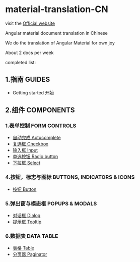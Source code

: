 # material-translation-CN

visit the [Official website](https://material.angular.io)

Angular material document translation in Chinese

We do the translation of Angular Material for own joy

About 2 docs per week

completed list:
## 1.指南 GUIDES

* Getting started 开始

## 2.组件 COMPONENTS

### 1.表单控制 FORM CONTROLS
* [自动完成 Aotucomplete](https://github.com/zeoly/Angular-Material-Translation-CN/blob/master/AngularMaterial/2.%E7%BB%84%E4%BB%B6%20COMPONENTS/1.%E8%A1%A8%E5%8D%95%E6%8E%A7%E5%88%B6%20FORM%20CONTROLS/Aotucomplete%20%E8%87%AA%E5%8A%A8%E5%AE%8C%E6%88%90.md)
* [复选框 Checkbox](https://github.com/zeoly/Angular-Material-Translation-CN/blob/master/AngularMaterial/2.%E7%BB%84%E4%BB%B6%20COMPONENTS/1.%E8%A1%A8%E5%8D%95%E6%8E%A7%E5%88%B6%20FORM%20CONTROLS/Checkbox%20%E5%A4%8D%E9%80%89%E6%A1%86.md)
* [输入框 Input](https://github.com/zeoly/Angular-Material-Translation-CN/blob/master/AngularMaterial/2.%E7%BB%84%E4%BB%B6%20COMPONENTS/1.%E8%A1%A8%E5%8D%95%E6%8E%A7%E5%88%B6%20FORM%20CONTROLS/Input%20%E8%BE%93%E5%85%A5%E6%A1%86.md)
* [单选按钮 Radio button](https://github.com/zeoly/Angular-Material-Translation-CN/blob/master/AngularMaterial/2.%E7%BB%84%E4%BB%B6%20COMPONENTS/1.%E8%A1%A8%E5%8D%95%E6%8E%A7%E5%88%B6%20FORM%20CONTROLS/Radio%20button%20%E5%8D%95%E9%80%89%E6%8C%89%E9%92%AE.md)
* [下拉框 Select](https://github.com/zeoly/Angular-Material-Translation-CN/blob/master/AngularMaterial/2.%E7%BB%84%E4%BB%B6%20COMPONENTS/1.%E8%A1%A8%E5%8D%95%E6%8E%A7%E5%88%B6%20FORM%20CONTROLS/Select%20%E4%B8%8B%E6%8B%89%E6%A1%86.md)

### 4.按钮，标志与图标 BUTTONS, INDICATORS & ICONS

* [按钮 Button](https://github.com/zeoly/Angular-Material-Translation-CN/blob/master/AngularMaterial/2.%E7%BB%84%E4%BB%B6%20COMPONENTS/4.%E6%8C%89%E9%92%AE%EF%BC%8C%E6%A0%87%E5%BF%97%E4%B8%8E%E5%9B%BE%E6%A0%87%20BUTTONS%2C%20INDICATORS%20%26%20ICONS/Button%20%E6%8C%89%E9%92%AE.md)

### 5.弹出窗与模态框 POPUPS & MODALS
* [对话框 Dialog](https://github.com/zeoly/Angular-Material-Translation-CN/blob/master/AngularMaterial/2.%E7%BB%84%E4%BB%B6%20COMPONENTS/5.%E5%BC%B9%E5%87%BA%E7%AA%97%E4%B8%8E%E6%A8%A1%E6%80%81%E6%A1%86%20POPUPS%20%26%20MODALS/Dialog%20%E5%AF%B9%E8%AF%9D%E6%A1%86.md)
* [提示框 Tooltip](https://github.com/zeoly/Angular-Material-Translation-CN/blob/master/AngularMaterial/2.%E7%BB%84%E4%BB%B6%20COMPONENTS/5.%E5%BC%B9%E5%87%BA%E7%AA%97%E4%B8%8E%E6%A8%A1%E6%80%81%E6%A1%86%20POPUPS%20%26%20MODALS/Tooltip%20%E6%8F%90%E7%A4%BA%E6%A1%86.md)

### 6.数据表 DATA TABLE
* [表格 Table](https://github.com/zeoly/Angular-Material-Translation-CN/blob/master/AngularMaterial/2.%E7%BB%84%E4%BB%B6%20COMPONENTS/6.%E6%95%B0%E6%8D%AE%E8%A1%A8%20DATA%20TABLE/Table%20%E8%A1%A8%E6%A0%BC.md)
* [分页器 Paginator](https://github.com/zeoly/Angular-Material-Translation-CN/blob/master/AngularMaterial/2.%E7%BB%84%E4%BB%B6%20COMPONENTS/6.%E6%95%B0%E6%8D%AE%E8%A1%A8%20DATA%20TABLE/Paginator%20%E5%88%86%E9%A1%B5%E5%99%A8.md)
